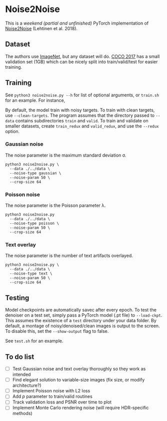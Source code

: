 # Noise2Noise
This is a *weekend (partial and unfinished)* PyTorch implementation of [Noise2Noise](https://arxiv.org/abs/1803.04189) (Lehtinen et al. 2018).

## Dataset

The authors use [ImageNet](http://image-net.org/download), but any dataset will do. [COCO 2017](http://cocodataset.org/#download) has a small validation set (1GB) which can be nicely split into train/valid/test for easier training.

## Training

See `python3 noise2noise.py --h` for list of optional arguments, or `train.sh` for an example. For instance, 

By default, the model train with noisy targets. To train with clean targets, use `--clean-targets`. The program assumes that the directory passed to `--data` contains subdirectories `train` and `valid`. To train and validate on smaller datasets, create `train_redux` and `valid_redux`, and use the `--redux` option. 

### Gaussian noise
The noise parameter is the maximum standard deviation σ.
```
python3 noise2noise.py \
  --data ./../data \
  --noise-type gaussian \
  --noise-param 50 \
  --crop-size 64
```

### Poisson noise
The noise parameter is the Poisson parameter λ.
```
python3 noise2noise.py 
  --data ./../data \
  --noise-type poisson \
  --noise-param 50 \
  --crop-size 64
```

### Text overlay
The noise parameter is the number of text artifacts overlayed.
```
python3 noise2noise.py \
  --data ./../data \
  --noise-type text \
  --noise-param 50 \
  --crop-size 64
```

## Testing

Model checkpoints are automatically savec after every epoch. To test the denoiser on a test set, simply pass a PyTorch model (.pt file) to `--load-ckpt`. This assumes the existence of a `test` directory under your data folder. By default, a montage of noisy/denoised/clean images is output to the screen. To disable this, set the `--show-output` flag to false.

See `test.sh` for an example.

## To do list
- [ ] Test Gaussian noise and text overlay thoroughly so they work as intended
- [ ] Find elegant solution to variable-size images (fix size, or modify architecture?)
- [ ] Implement Poisson noise with L2 loss
- [ ] Add *p* parameter to train/valid routines
- [ ] Track validation loss and PSNR over time to plot
- [ ] Implement Monte Carlo rendering noise (will require HDR-specific methods)
